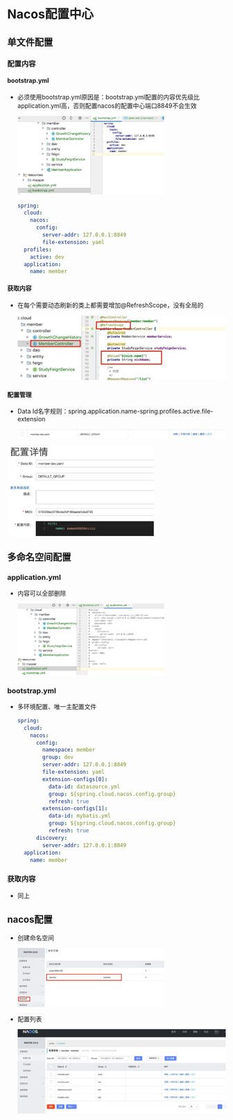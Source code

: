 # Nacos配置中心

## 单文件配置

### 配置内容

#### bootstrap.yml

- 必须使用bootstrap.yml原因是：bootstrap.yml配置的内容优先级比application.yml高，否则配置nacos的配置中心端口8849不会生效

  <img src="../images/image-20210701153858475.png" alt="image-20210701153858475" style="zoom: 33%;" />

  ```yaml
  spring:
    cloud:
      nacos:
        config:
          server-addr: 127.0.0.1:8849
          file-extension: yaml
    profiles:
      active: dev
    application:
      name: member
  ```

#### 获取内容

- 在每个需要动态刷新的类上都需要增加@RefreshScope，没有全局的

  <img src="../images/image-20210701154133757.png" alt="image-20210701154133757" style="zoom:50%;" />

#### 配置管理

- Data Id名字规则：spring.application.name-spring.profiles.active.file-extension

  <img src="../images/image-20210701154340115.png" alt="image-20210701154340115" style="zoom:50%;" />

<img src="../images/image-20210701154355367.png" alt="image-20210701154355367" style="zoom: 33%;" />

## 多命名空间配置

### application.yml

- 内容可以全部删除

  <img src="../images/image-20210701161503653.png" alt="image-20210701161503653" style="zoom: 33%;" />

### bootstrap.yml

- 多环境配置、唯一主配置文件

  ```yaml
  spring:
    cloud:
      nacos:
        config:
          namespace: member
          group: dev
          server-addr: 127.0.0.1:8849
          file-extension: yaml
          extension-configs[0]:
            data-id: datasource.yml
            group: ${spring.cloud.nacos.config.group}
            refresh: true
          extension-configs[1]:
            data-id: mybatis.yml
            group: ${spring.cloud.nacos.config.group}
            refresh: true
        discovery:
          server-addr: 127.0.0.1:8849
    application:
      name: member
  ```

### 获取内容

- 同上

## nacos配置

- 创建命名空间

  <img src="../images/image-20210701161825893.png" alt="image-20210701161825893" style="zoom:33%;" />

- 配置列表

  ![image-20210703080539470](../images/image-20210703080539470.png)

